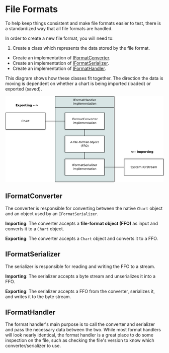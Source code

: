 # File Formats

To help keep things consistent and make file formats easier to test, there is a standardized way that all file formats are handled.

In order to create a new file format, you will need to:

1. Create a class which represents the data stored by the file format.
- Create an implementation of [IFormatConverter](IFormatConverter.cs).
- Create an implementation of [IFormatSerializer](IFormatSerializer.cs).
- Create an implementation of [IFormatHandler](IFormatHandler.cs).

This diagram shows how these classes fit together. The direction the data is moving is dependent on whether a chart is being imported (loaded) or exported (saved).

![](img/file_format_class_diagram.png)

## IFormatConverter

The converter is responsible for converting between the native `Chart` object and an object used by an `IFormatSerializer`.

**Importing**: The converter accepts a **file-format object (FFO)** as input and converts it to a `Chart` object.

**Exporting**: The converter accepts a `Chart` object and converts it to a FFO.

## IFormatSerializer

The serializer is responsible for reading and writing the FFO to a stream.

**Importing**: The serializer accepts a byte stream and unserializes it into a FFO.

**Exporting**: The serializer accepts a FFO from the converter, serializes it, and writes it to the byte stream.

## IFormatHandler

The format handler's main purpose is to call the converter and serializer and pass the necessary data between the two. While most format handlers will look nearly identical, the format handler is a great place to do some inspection on the file, such as checking the file's version to know which converter/serializer to use.